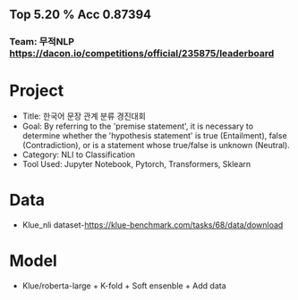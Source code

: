 ## Top 5.20 %  Acc 0.87394
### Team: 무적NLP https://dacon.io/competitions/official/235875/leaderboard
# Project  
+ Title: 한국어 문장 관계 분류 경진대회
+ Goal: By referring to the 'premise statement', it is necessary to determine whether the 'hypothesis statement' is true (Entailment), false (Contradiction), or is a statement whose true/false is unknown (Neutral).
+ Category: NLI to Classification
+ Tool Used: Jupyter Notebook, Pytorch, Transformers, Sklearn
# Data
+ Klue_nli dataset-https://klue-benchmark.com/tasks/68/data/download
# Model
+ Klue/roberta-large + K-fold + Soft ensenble + Add data
